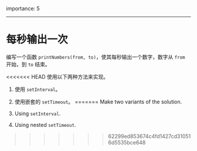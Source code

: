 importance: 5

---

# 每秒输出一次

编写一个函数 `printNumbers(from, to)`，使其每秒输出一个数字，数字从 `from ` 开始，到 `to` 结束。

<<<<<<< HEAD
使用以下两种方法来实现。

1. 使用 `setInterval`。
2. 使用嵌套的 `setTimeout`。
=======
Make two variants of the solution.

1. Using `setInterval`.
2. Using nested `setTimeout`.
>>>>>>> 62299ed853674c4fd1427cd310516d5535bce648
